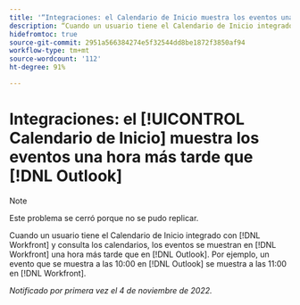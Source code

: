 ```yaml
---
title: '“Integraciones: el Calendario de Inicio muestra los eventos una hora más tarde que Outlook”'
description: “Cuando un usuario tiene el Calendario de Inicio integrado con Workfront y consulta los calendarios, los eventos se muestran en Workfront una hora más tarde que en Outlook. Por ejemplo, un evento que se muestra a las 10:00 en Outlook se muestra a las 11:00 en Workfront.”
hidefromtoc: true
source-git-commit: 2951a566384274e5f32544dd8be1872f3850af94
workflow-type: tm+mt
source-wordcount: '112'
ht-degree: 91%

---
```



# Integraciones: el [!UICONTROL Calendario de Inicio] muestra los eventos una hora más tarde que [!DNL Outlook]

>[!NOTE]
>
>Este problema se cerró porque no se pudo replicar.

Cuando un usuario tiene el Calendario de Inicio integrado con [!DNL Workfront] y consulta los calendarios, los eventos se muestran en [!DNL Workfront] una hora más tarde que en [!DNL Outlook]. Por ejemplo, un evento que se muestra a las 10:00 en [!DNL Outlook] se muestra a las 11:00 en [!DNL Workfront].

_Notificado por primera vez el 4 de noviembre de 2022._


